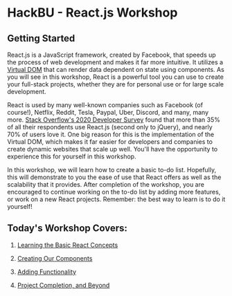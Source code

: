 # HackBU - React.js Workshop

## Getting Started


React.js is a JavaScript framework, created by Facebook, that speeds up the process of web development and makes it far more intuitive. It utilizes a [Virtual DOM](https://reactjs.org/docs/faq-internals.html) that can render data dependent on state using components. As you will see in this workshop, React is a powerful tool you can use to create your full-stack projects, whether they are for personal use or for large scale development. 

React is used by many well-known companies such as Facebook (of course!), Netflix, Reddit, Tesla, Paypal, Uber, Discord, and many, many more. [Stack Overflow's 2020 Developer Survey](https://insights.stackoverflow.com/survey/2020#overview) found that more than 35% of all their respondents use React.js (second only to jQuery), and nearly 70% of users love it. One big reason for this is the implementation of the Virtual DOM, which makes it far easier for developers and companies to create dynamic websites that scale up well. You'll have the opportunity to experience this for yourself in this workshop. 

In this workshop, we will learn how to create a basic to-do list. Hopefully, this will demonstrate to you the ease of use that React offers as well as the scalability that it provides. After completion of the workshop, you are encouraged to continue working on the to-do list by adding more features, or work on a new React projects. Remember: the best way to learn is to do it yourself!

## Today's Workshop Covers:

1. [Learning the Basic React Concepts](https://github.com/HackBinghamton/WebDevelopmentWorkshop/blob/master/React.js/Concepts.md)

2. [Creating Our Components](https://github.com/HackBinghamton/WebDevelopmentWorkshop/blob/master/React.js/Components.md)

3. [Adding Functionality](https://github.com/HackBinghamton/WebDevelopmentWorkshop/blob/master/React.js/Functionality.md)

4. [Project Completion, and Beyond](https://github.com/HackBinghamton/WebDevelopmentWorkshop/blob/master/React.js/Completion.md)
